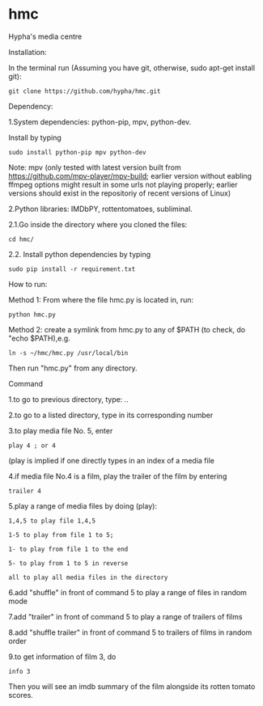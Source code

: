 # hmc
Hypha's media centre

Installation:

In the terminal run (Assuming you have git, otherwise, sudo apt-get install git):
		
	git clone https://github.com/hypha/hmc.git




Dependency:

1.System dependencies: python-pip, mpv, python-dev.

Install by typing 

	sudo install python-pip mpv python-dev

  Note:  mpv (only tested with latest version built from https://github.com/mpv-player/mpv-build; earlier version without eabling ffmpeg options might result in some urls not playing properly; earlier versions should exist in the repositoriy of recent versions of Linux)


2.Python libraries: IMDbPY, rottentomatoes, subliminal.

   2.1.Go inside the directory where you cloned the files:
    
    cd hmc/

   2.2. Install python dependencies by typing 
   
   	sudo pip install -r requirement.txt




How to run:

Method 1: From where the file hmc.py is located in, run:
	
	python hmc.py

Method 2: create a symlink from hmc.py to any of $PATH (to check, do "echo $PATH),e.g. 
	
	ln -s ~/hmc/hmc.py /usr/local/bin

Then run "hmc.py" from any directory.



Command

1.to go to previous directory, type: ..

2.to go to a listed directory, type in its corresponding number

3.to play media file No. 5, enter

	play 4 ; or 4

(play is implied if one directly types in an index of a media file

4.if media file No.4 is a film, play the trailer of the film by entering
	
	trailer 4

5.play a range of media files by doing (play):
   
	1,4,5 to play file 1,4,5
   
	1-5 to play from file 1 to 5; 
   	
	1- to play from file 1 to the end 

	5- to play from 1 to 5 in reverse
	
	all to play all media files in the directory

6.add "shuffle" in front of command 5 to play a range of files in random mode

7.add "trailer" in front of command 5 to play a range of trailers of films

8.add "shuffle trailer" in front of command 5 to trailers of films in random order

9.to get information of film 3, do 
	
	info 3

Then you will see an imdb summary of the film alongside its rotten tomato scores.
